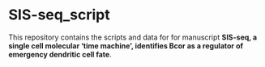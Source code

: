 # SIS-seq_script
This repository contains the scripts and data for for manuscript **SIS-seq, a single cell molecular ‘time machine’, identifies Bcor as a regulator of emergency dendritic cell fate**.

